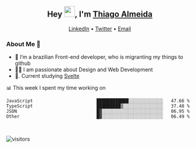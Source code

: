 

<h2 align="center">Hey <img src="https://github.com/TheDudeThatCode/TheDudeThatCode/blob/master/Assets/Hi.gif" width="29">, I'm <a href="https://www.linkedin.com/in/thiago-almeida-69785569/">Thiago Almeida</a></h2>
<p align="center">
  <a href="https://www.linkedin.com/in/thiago-almeida-69785569/">LinkedIn</a> •
  <a href="https://twitter.com/thiagoloal">Twitter</a> •
  <a href="mailto:thiagoloal@gmail.com">Email</a>
</p>

### About Me 🚀
- 🌱  I’m a brazilian Front-end developer, who is migranting my things to github</br>
- 👨‍💻  I am passionate about Design and Web Development</br>
- 📖. Current studying [Svelte](https://svelte.dev/)

<!-- ![Thiago Almeida github stats](https://github-readme-stats.vercel.app/api?username=thiagoloal&show_icons=true&hide_border=true)&nbsp;&nbsp; -->

📊 This week I spent my time working on
<!--START_SECTION:waka-->

```text
JavaScript                        ████████████░░░░░░░░░░░░░   47.66 %
TypeScript                        █████████▒░░░░░░░░░░░░░░░   37.48 %
JSON                              █▓░░░░░░░░░░░░░░░░░░░░░░░   06.95 %
Other                             █▓░░░░░░░░░░░░░░░░░░░░░░░   06.49 %
```

<!--END_SECTION:waka-->

<br />

![visitors](https://visitor-badge.laobi.icu/badge?page_id=thiagoloal.thiagoloal)
